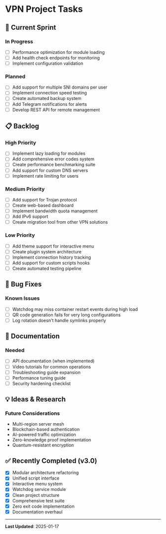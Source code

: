 # VPN Project Tasks

## 🚀 Current Sprint

### In Progress
- [ ] Performance optimization for module loading
- [ ] Add health check endpoints for monitoring
- [ ] Implement configuration validation

### Planned
- [ ] Add support for multiple SNI domains per user
- [ ] Implement connection speed testing
- [ ] Create automated backup system
- [ ] Add Telegram notifications for alerts
- [ ] Develop REST API for remote management

## 📋 Backlog

### High Priority
- [ ] Implement lazy loading for modules
- [ ] Add comprehensive error codes system
- [ ] Create performance benchmarking suite
- [ ] Add support for custom DNS servers
- [ ] Implement rate limiting for users

### Medium Priority
- [ ] Add support for Trojan protocol
- [ ] Create web-based dashboard
- [ ] Implement bandwidth quota management
- [ ] Add IPv6 support
- [ ] Create migration tool from other VPN solutions

### Low Priority
- [ ] Add theme support for interactive menu
- [ ] Create plugin system architecture
- [ ] Implement connection history tracking
- [ ] Add support for custom scripts hooks
- [ ] Create automated testing pipeline

## 🐛 Bug Fixes

### Known Issues
- [ ] Watchdog may miss container restart events during high load
- [ ] QR code generation fails for very long configurations
- [ ] Log rotation doesn't handle symlinks properly

## 📝 Documentation

### Needed
- [ ] API documentation (when implemented)
- [ ] Video tutorials for common operations
- [ ] Troubleshooting guide expansion
- [ ] Performance tuning guide
- [ ] Security hardening checklist

## 💡 Ideas & Research

### Future Considerations
- Multi-region server mesh
- Blockchain-based authentication
- AI-powered traffic optimization
- Zero-knowledge proof implementation
- Quantum-resistant encryption

## ✅ Recently Completed (v3.0)

- [x] Modular architecture refactoring
- [x] Unified script interface
- [x] Interactive menu system
- [x] Watchdog service module
- [x] Clean project structure
- [x] Comprehensive test suite
- [x] Zero exit code implementation
- [x] Documentation overhaul

---

**Last Updated**: 2025-01-17